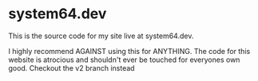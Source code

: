 # system64.dev
This is the source code for my site live at system64.dev.

I highly recommend AGAINST using this for ANYTHING. The code for this website is atrocious and shouldn't ever be touched for everyones own good.
Checkout the v2 branch instead